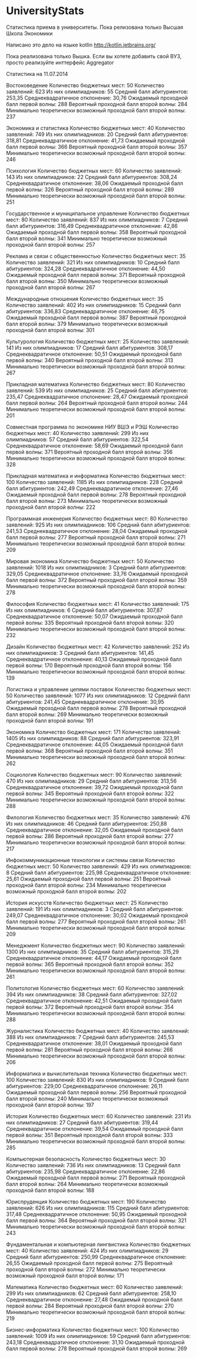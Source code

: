 UniversityStats
===============

Статистика приема в университеты. Пока релизована только Высшая Школа Экономики

Написано это дело на языке kotlin http://kotlin.jetbrains.org/

Пока реализована только Вышка. Если вы хотете добавить свой ВУЗ, просто реализуйте инттерфейс Aggregator

Статистика на 11.07.2014

Востоковедение
Количество бюджетных мест: 50
Количество заявлений: 623
Из них олимпиадников: 55
Средний балл абитуриентов: 253,35
Среднеквадратичное отклонение: 30,76
Ожидаемый проходной балл первой волны: 288
Вероятный проходной балл второй волны: 284
Минимально теоретически возможный проходной балл второй волны: 237

Экономика и статистика
Количество бюджетных мест: 40
Количество заявлений: 749
Из них олимпиадников: 20
Средний балл абитуриентов: 318,81
Среднеквадратичное отклонение: 41,73
Ожидаемый проходной балл первой волны: 366
Вероятный проходной балл второй волны: 357
Минимально теоретически возможный проходной балл второй волны: 246

Психология
Количество бюджетных мест: 60
Количество заявлений: 143
Из них олимпиадников: 22
Средний балл абитуриентов: 308,24
Среднеквадратичное отклонение: 38,06
Ожидаемый проходной балл первой волны: 326
Вероятный проходной балл второй волны: 289
Минимально теоретически возможный проходной балл второй волны: 251

Государственное и муниципальное управление
Количество бюджетных мест: 80
Количество заявлений: 837
Из них олимпиадников: 7
Средний балл абитуриентов: 316,49
Среднеквадратичное отклонение: 42,86
Ожидаемый проходной балл первой волны: 358
Вероятный проходной балл второй волны: 341
Минимально теоретически возможный проходной балл второй волны: 257

Реклама и связи с общественностью
Количество бюджетных мест: 35
Количество заявлений: 321
Из них олимпиадников: 10
Средний балл абитуриентов: 324,28
Среднеквадратичное отклонение: 44,50
Ожидаемый проходной балл первой волны: 371
Вероятный проходной балл второй волны: 350
Минимально теоретически возможный проходной балл второй волны: 267

Международные отношения
Количество бюджетных мест: 35
Количество заявлений: 402
Из них олимпиадников: 15
Средний балл абитуриентов: 336,83
Среднеквадратичное отклонение: 46,75
Ожидаемый проходной балл первой волны: 387
Вероятный проходной балл второй волны: 379
Минимально теоретически возможный проходной балл второй волны: 301

Культурология
Количество бюджетных мест: 25
Количество заявлений: 141
Из них олимпиадников: 17
Средний балл абитуриентов: 308,17
Среднеквадратичное отклонение: 50,51
Ожидаемый проходной балл первой волны: 340
Вероятный проходной балл второй волны: 313
Минимально теоретически возможный проходной балл второй волны: 267

Прикладная математика
Количество бюджетных мест: 80
Количество заявлений: 539
Из них олимпиадников: 25
Средний балл абитуриентов: 235,47
Среднеквадратичное отклонение: 28,47
Ожидаемый проходной балл первой волны: 264
Вероятный проходной балл второй волны: 244
Минимально теоретически возможный проходной балл второй волны: 201

Совместная программа по экономике НИУ ВШЭ и РЭШ
Количество бюджетных мест: 40
Количество заявлений: 299
Из них олимпиадников: 57
Средний балл абитуриентов: 322,54
Среднеквадратичное отклонение: 58,69
Ожидаемый проходной балл первой волны: 371
Вероятный проходной балл второй волны: 356
Минимально теоретически возможный проходной балл второй волны: 328

Прикладная математика и информатика
Количество бюджетных мест: 100
Количество заявлений: 1185
Из них олимпиадников: 228
Средний балл абитуриентов: 242,49
Среднеквадратичное отклонение: 27,46
Ожидаемый проходной балл первой волны: 278
Вероятный проходной балл второй волны: 273
Минимально теоретически возможный проходной балл второй волны: 222

Программная инженерия
Количество бюджетных мест: 80
Количество заявлений: 925
Из них олимпиадников: 106
Средний балл абитуриентов: 241,53
Среднеквадратичное отклонение: 28,04
Ожидаемый проходной балл первой волны: 277
Вероятный проходной балл второй волны: 271
Минимально теоретически возможный проходной балл второй волны: 209

Мировая экономика
Количество бюджетных мест: 50
Количество заявлений: 1018
Из них олимпиадников: 3
Средний балл абитуриентов: 329,05
Среднеквадратичное отклонение: 33,76
Ожидаемый проходной балл первой волны: 372
Вероятный проходной балл второй волны: 359
Минимально теоретически возможный проходной балл второй волны: 278

Философия
Количество бюджетных мест: 41
Количество заявлений: 175
Из них олимпиадников: 6
Средний балл абитуриентов: 307,87
Среднеквадратичное отклонение: 50,07
Ожидаемый проходной балл первой волны: 335
Вероятный проходной балл второй волны: 320
Минимально теоретически возможный проходной балл второй волны: 232

Дизайн
Количество бюджетных мест: 42
Количество заявлений: 252
Из них олимпиадников: 3
Средний балл абитуриентов: 141,45
Среднеквадратичное отклонение: 40,13
Ожидаемый проходной балл первой волны: 170
Вероятный проходной балл второй волны: 156
Минимально теоретически возможный проходной балл второй волны: 139

Логистика и управление цепями поставок
Количество бюджетных мест: 50
Количество заявлений: 1077
Из них олимпиадников: 12
Средний балл абитуриентов: 241,45
Среднеквадратичное отклонение: 30,95
Ожидаемый проходной балл первой волны: 278
Вероятный проходной балл второй волны: 269
Минимально теоретически возможный проходной балл второй волны: 191

Экономика
Количество бюджетных мест: 171
Количество заявлений: 1405
Из них олимпиадников: 88
Средний балл абитуриентов: 323,91
Среднеквадратичное отклонение: 44,05
Ожидаемый проходной балл первой волны: 368
Вероятный проходной балл второй волны: 351
Минимально теоретически возможный проходной балл второй волны: 262

Социология
Количество бюджетных мест: 90
Количество заявлений: 470
Из них олимпиадников: 29
Средний балл абитуриентов: 313,56
Среднеквадратичное отклонение: 39,72
Ожидаемый проходной балл первой волны: 345
Вероятный проходной балл второй волны: 322
Минимально теоретически возможный проходной балл второй волны: 288

Филология
Количество бюджетных мест: 35
Количество заявлений: 476
Из них олимпиадников: 46
Средний балл абитуриентов: 250,88
Среднеквадратичное отклонение: 32,05
Ожидаемый проходной балл первой волны: 286
Вероятный проходной балл второй волны: 277
Минимально теоретически возможный проходной балл второй волны: 217

Инфокоммуникационные технологии и системы связи
Количество бюджетных мест: 50
Количество заявлений: 429
Из них олимпиадников: 8
Средний балл абитуриентов: 225,98
Среднеквадратичное отклонение: 25,61
Ожидаемый проходной балл первой волны: 251
Вероятный проходной балл второй волны: 234
Минимально теоретически возможный проходной балл второй волны: 202

История искусств
Количество бюджетных мест: 25
Количество заявлений: 191
Из них олимпиадников: 3
Средний балл абитуриентов: 249,07
Среднеквадратичное отклонение: 30,02
Ожидаемый проходной балл первой волны: 277
Вероятный проходной балл второй волны: 261
Минимально теоретически возможный проходной балл второй волны: 209

Менеджмент
Количество бюджетных мест: 90
Количество заявлений: 1300
Из них олимпиадников: 35
Средний балл абитуриентов: 315,29
Среднеквадратичное отклонение: 44,17
Ожидаемый проходной балл первой волны: 365
Вероятный проходной балл второй волны: 352
Минимально теоретически возможный проходной балл второй волны: 261

Политология
Количество бюджетных мест: 60
Количество заявлений: 394
Из них олимпиадников: 38
Средний балл абитуриентов: 327,02
Среднеквадратичное отклонение: 42,51
Ожидаемый проходной балл первой волны: 372
Вероятный проходной балл второй волны: 354
Минимально теоретически возможный проходной балл второй волны: 288

Журналистика
Количество бюджетных мест: 40
Количество заявлений: 388
Из них олимпиадников: 7
Средний балл абитуриентов: 245,53
Среднеквадратичное отклонение: 38,01
Ожидаемый проходной балл первой волны: 281
Вероятный проходной балл второй волны: 266
Минимально теоретически возможный проходной балл второй волны: 206

Информатика и вычислительная техника
Количество бюджетных мест: 100
Количество заявлений: 830
Из них олимпиадников: 9
Средний балл абитуриентов: 229,00
Среднеквадратичное отклонение: 26,11
Ожидаемый проходной балл первой волны: 256
Вероятный проходной балл второй волны: 240
Минимально теоретически возможный проходной балл второй волны: 197

История
Количество бюджетных мест: 60
Количество заявлений: 231
Из них олимпиадников: 27
Средний балл абитуриентов: 319,44
Среднеквадратичное отклонение: 39,54
Ожидаемый проходной балл первой волны: 351
Вероятный проходной балл второй волны: 333
Минимально теоретически возможный проходной балл второй волны: 285

Компьютерная безопасность
Количество бюджетных мест: 30
Количество заявлений: 736
Из них олимпиадников: 13
Средний балл абитуриентов: 235,98
Среднеквадратичное отклонение: 22,86
Ожидаемый проходной балл первой волны: 271
Вероятный проходной балл второй волны: 264
Минимально теоретически возможный проходной балл второй волны: 188

Юриспруденция
Количество бюджетных мест: 190
Количество заявлений: 626
Из них олимпиадников: 115
Средний балл абитуриентов: 317,48
Среднеквадратичное отклонение: 50,95
Ожидаемый проходной балл первой волны: 364
Вероятный проходной балл второй волны: 321
Минимально теоретически возможный проходной балл второй волны: 243

Фундаментальная и компьютерная лингвистика
Количество бюджетных мест: 40
Количество заявлений: 424
Из них олимпиадников: 29
Средний балл абитуриентов: 250,99
Среднеквадратичное отклонение: 26,55
Ожидаемый проходной балл первой волны: 275
Вероятный проходной балл второй волны: 272
Минимально теоретически возможный проходной балл второй волны: 171

Математика
Количество бюджетных мест: 60
Количество заявлений: 299
Из них олимпиадников: 62
Средний балл абитуриентов: 258,10
Среднеквадратичное отклонение: 27,48
Ожидаемый проходной балл первой волны: 284
Вероятный проходной балл второй волны: 270
Минимально теоретически возможный проходной балл второй волны: 219

Бизнес-информатика
Количество бюджетных мест: 100
Количество заявлений: 1009
Из них олимпиадников: 59
Средний балл абитуриентов: 243,18
Среднеквадратичное отклонение: 31,10
Ожидаемый проходной балл первой волны: 278
Вероятный проходной балл второй волны: 269
